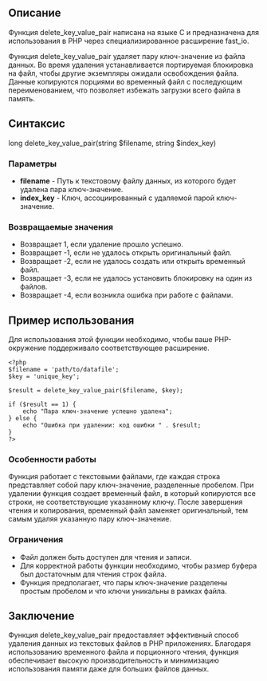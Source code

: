 ## Описание

Функция delete_key_value_pair написана на языке C и предназначена для использования в PHP через специализированное расширение fast_io. 

Функция delete_key_value_pair удаляет пару ключ-значение из файла данных. 
Во время удаления устанавливается портируемая блокировка на файл, чтобы другие экземпляры ожидали освобождения файла. 
Данные копируются порциями во временный файл с последующим переименованием, что позволяет избежать загрузки всего файла в память.


## Синтаксис

long delete_key_value_pair(string $filename, string $index_key)


### Параметры

- **filename** - Путь к текстовому файлу данных, из которого будет удалена пара ключ-значение.
- **index_key** - Ключ, ассоциированный с удаляемой парой ключ-значение.

### Возвращаемые значения

- Возвращает 1, если удаление прошло успешно.
- Возвращает -1, если не удалось открыть оригинальный файл.
- Возвращает -2, если не удалось создать или открыть временный файл.
- Возвращает -3, если не удалось установить блокировку на один из файлов.
- Возвращает -4, если возникла ошибка при работе с файлами.

## Пример использования

Для использования этой функции необходимо, чтобы ваше PHP-окружение поддерживало соответствующее расширение.
```
<?php
$filename = 'path/to/datafile';
$key = 'unique_key';

$result = delete_key_value_pair($filename, $key);

if ($result == 1) {
    echo "Пара ключ-значение успешно удалена";
} else {
    echo "Ошибка при удалении: код ошибки " . $result;
}
?>
```

### Особенности работы

Функция работает с текстовыми файлами, где каждая строка представляет собой пару ключ-значение, разделенные пробелом. При удалении функция создает временный файл, в который копируются все строки, не соответствующие указанному ключу. После завершения чтения и копирования, временный файл заменяет оригинальный, тем самым удаляя указанную пару ключ-значение.

### Ограничения

- Файл должен быть доступен для чтения и записи.
- Для корректной работы функции необходимо, чтобы размер буфера был достаточным для чтения строк файла.
- Функция предполагает, что пары ключ-значение разделены простым пробелом и что ключи уникальны в рамках файла.

## Заключение

Функция delete_key_value_pair предоставляет эффективный способ удаления данных из текстовых файлов в PHP приложениях. Благодаря использованию временного файла и порционного чтения, функция обеспечивает высокую производительность и минимизацию использования памяти даже для больших файлов данных.
